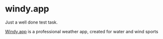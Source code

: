 # windy.app
Just a well done test task.

[Windy.app](https://windy.app/) is a professional weather app, created for water and wind sports
